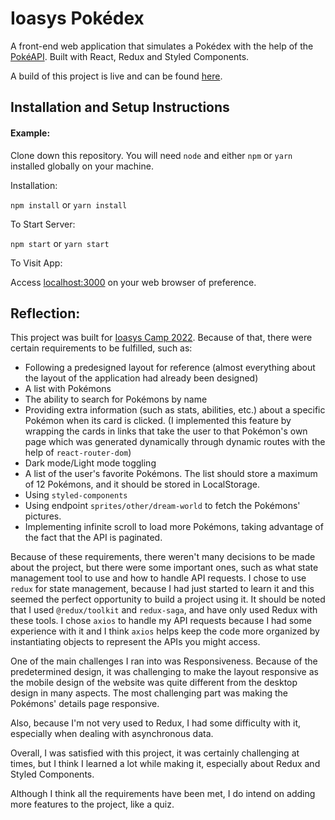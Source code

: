 # Ioasys Pokédex

A front-end web application that simulates a Pokédex with the help of the [PokéAPI](https://pokeapi.co/). Built with React, Redux and Styled Components.

A build of this project is live and can be found [here](https://lgcaetanopokedex.netlify.app/).

## Installation and Setup Instructions

#### Example:  

Clone down this repository. You will need `node` and either `npm` or `yarn` installed globally on your machine.  

Installation:

`npm install` or `yarn install`

To Start Server:

`npm start` or `yarn start`

To Visit App:

Access [localhost:3000](localhost:3000) on your web browser of preference.  

## Reflection:

This project was built for [Ioasys Camp 2022](https://camp.ioasys.com.br/). Because of that, there were certain requirements to be fulfilled, such as: 
 
- Following a predesigned layout for reference (almost everything about the layout of the application had already been designed)
- A list with Pokémons
- The ability to search for Pokémons by name
- Providing extra information (such as stats, abilities, etc.) about a specific Pokémon when its card is clicked. (I implemented this feature by wrapping the cards in links that take the user to that Pokémon's own page which was generated dynamically through dynamic routes with the help of `react-router-dom`)
- Dark mode/Light mode toggling
- A list of the user's favorite Pokémons. The list should store a maximum of 12 Pokémons, and it should be stored in LocalStorage.
- Using `styled-components`
- Using endpoint `sprites/other/dream-world` to fetch the Pokémons' pictures. 
- Implementing infinite scroll to load more Pokémons, taking advantage of the fact that the API is paginated.

Because of these requirements, there weren't many decisions to be made about the project, but there were some important ones, such as what state management tool to use and how to handle API requests. I chose to use `redux` for state management, because I had just started to learn it and this seemed the perfect opportunity to build a project using it. It should be noted that I used `@redux/toolkit` and `redux-saga`, and have only used Redux with these tools. I chose `axios` to handle my API requests because I had some experience with it and I think `axios` helps keep the code more organized by instantiating objects to represent the APIs you might access.

One of the main challenges I ran into was Responsiveness. Because of the predetermined design, it was challenging to make the layout responsive as the mobile design of the website was quite different from the desktop design in many aspects. The most challenging part was making the Pokémons' details page responsive.

Also, because I'm not very used to Redux, I had some difficulty with it, especially when dealing with asynchronous data.

Overall, I was satisfied with this project, it was certainly challenging at times, but I think I learned a lot while making it, especially about Redux and Styled Components.

Although I think all the requirements have been met, I do intend on adding more features to the project, like a quiz.
